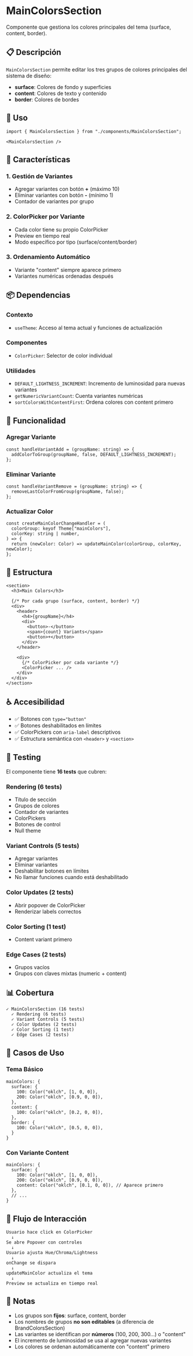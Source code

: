 # MainColorsSection

Componente que gestiona los colores principales del tema (surface, content, border).

## 📋 Descripción

`MainColorsSection` permite editar los tres grupos de colores principales del sistema de diseño:

- **surface**: Colores de fondo y superficies
- **content**: Colores de texto y contenido
- **border**: Colores de bordes

## 🎯 Uso

```tsx
import { MainColorsSection } from "./components/MainColorsSection";

<MainColorsSection />
```

## 🎨 Características

### 1. **Gestión de Variantes**

- Agregar variantes con botón **+** (máximo 10)
- Eliminar variantes con botón **-** (mínimo 1)
- Contador de variantes por grupo

### 2. **ColorPicker por Variante**

- Cada color tiene su propio ColorPicker
- Preview en tiempo real
- Modo específico por tipo (surface/content/border)

### 3. **Ordenamiento Automático**

- Variante "content" siempre aparece primero
- Variantes numéricas ordenadas después

## 📦 Dependencias

### Contexto

- `useTheme`: Acceso al tema actual y funciones de actualización

### Componentes

- `ColorPicker`: Selector de color individual

### Utilidades

- `DEFAULT_LIGHTNESS_INCREMENT`: Incremento de luminosidad para nuevas variantes
- `getNumericVariantCount`: Cuenta variantes numéricas
- `sortColorsWithContentFirst`: Ordena colores con content primero

## 🔧 Funcionalidad

### Agregar Variante

```tsx
const handleVariantAdd = (groupName: string) => {
  addColorToGroup(groupName, false, DEFAULT_LIGHTNESS_INCREMENT);
};
```

### Eliminar Variante

```tsx
const handleVariantRemove = (groupName: string) => {
  removeLastColorFromGroup(groupName, false);
};
```

### Actualizar Color

```tsx
const createMainColorChangeHandler = (
  colorGroup: keyof Theme["mainColors"],
  colorKey: string | number,
) => {
  return (newColor: Color) => updateMainColor(colorGroup, colorKey, newColor);
};
```

## 🎨 Estructura

```tsx
<section>
  <h3>Main Colors</h3>
  
  {/* Por cada grupo (surface, content, border) */}
  <div>
    <header>
      <h4>{groupName}</h4>
      <div>
        <button>-</button>
        <span>{count} Variants</span>
        <button>+</button>
      </div>
    </header>
    
    <div>
      {/* ColorPicker por cada variante */}
      <ColorPicker ... />
    </div>
  </div>
</section>
```

## ♿ Accesibilidad

- ✅ Botones con `type="button"`
- ✅ Botones deshabilitados en límites
- ✅ ColorPickers con `aria-label` descriptivos
- ✅ Estructura semántica con `<header>` y `<section>`

## 🧪 Testing

El componente tiene **16 tests** que cubren:

### Rendering (6 tests)

- Título de sección
- Grupos de colores
- Contador de variantes
- ColorPickers
- Botones de control
- Null theme

### Variant Controls (5 tests)

- Agregar variantes
- Eliminar variantes
- Deshabilitar botones en límites
- No llamar funciones cuando está deshabilitado

### Color Updates (2 tests)

- Abrir popover de ColorPicker
- Renderizar labels correctos

### Color Sorting (1 test)

- Content variant primero

### Edge Cases (2 tests)

- Grupos vacíos
- Grupos con claves mixtas (numeric + content)

## 📊 Cobertura

``` list
✓ MainColorsSection (16 tests)
  ✓ Rendering (6 tests)
  ✓ Variant Controls (5 tests)
  ✓ Color Updates (2 tests)
  ✓ Color Sorting (1 test)
  ✓ Edge Cases (2 tests)
```

## 🎯 Casos de Uso

### Tema Básico

```tsx
mainColors: {
  surface: {
    100: Color("oklch", [1, 0, 0]),
    200: Color("oklch", [0.9, 0, 0]),
  },
  content: {
    100: Color("oklch", [0.2, 0, 0]),
  },
  border: {
    100: Color("oklch", [0.5, 0, 0]),
  }
}
```

### Con Variante Content

```tsx
mainColors: {
  surface: {
    100: Color("oklch", [1, 0, 0]),
    200: Color("oklch", [0.9, 0, 0]),
    content: Color("oklch", [0.1, 0, 0]), // Aparece primero
  },
  // ...
}
```

## 🔄 Flujo de Interacción

``` list
Usuario hace click en ColorPicker
  ↓
Se abre Popover con controles
  ↓
Usuario ajusta Hue/Chroma/Lightness
  ↓
onChange se dispara
  ↓
updateMainColor actualiza el tema
  ↓
Preview se actualiza en tiempo real
```

## 📝 Notas

- Los grupos son **fijos**: surface, content, border
- Los nombres de grupos **no son editables** (a diferencia de BrandColorsSection)
- Las variantes se identifican por **números** (100, 200, 300...) o "content"
- El incremento de luminosidad se usa al agregar nuevas variantes
- Los colores se ordenan automáticamente con "content" primero
